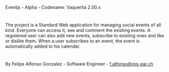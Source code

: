 

Eventjs - Alpha - Codename: Vaquerita 2.00.x

#
 

#

The project is a Standard Web application for managing social events of all kind. Everyone can access it, see and comment the existing events.
A registered user can also add new events, subscribe to existing ones and like or dislike them. When a user subscribes to an event, the event is automatically added to his calendar.

#

By Felipe Alfonso Gonzalez - Software Engineer - f.alfonso@res-ear.ch
